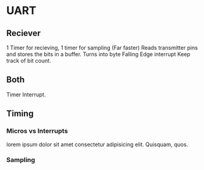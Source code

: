 # UART

## Reciever

1 Timer for recieving, 1 timer for sampling (Far faster)
Reads transmitter pins and stores the bits in a buffer.
Turns into byte
Falling Edge interrupt
Keep track of bit count.

## Both

Timer Interrupt.

## Timing

### Micros vs Interrupts

lorem ipsum dolor sit amet consectetur adipisicing elit. Quisquam, quos.

### Sampling
